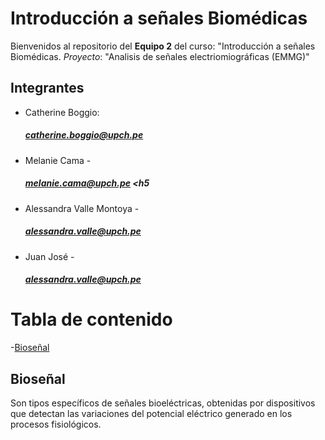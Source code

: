 # Introducción a señales Biomédicas
Bienvenidos al repositorio del **Equipo 2** del curso: "Introducción a señales Biomédicas.
_Proyecto_: "Analisis de señales electriomiográficas (EMMG)"

## Integrantes 
 * Catherine Boggio: <h5>catherine.boggio@upch.pe <h5>
 * Melanie Cama - <h5>melanie.cama@upch.pe <h5
 * Alessandra Valle Montoya - <h5>alessandra.valle@upch.pe <h5>
 * Juan José - <h5>alessandra.valle@upch.pe <h5>

# Tabla de contenido
-[Bioseñal](#Bioseñal)

## Bioseñal
Son tipos específicos de señales bioeléctricas, obtenidas por dispositivos que detectan las variaciones del potencial eléctrico generado en los procesos fisiológicos.



